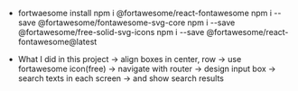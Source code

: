 * fortwaesome install
npm i @fortawesome/react-fontawesome
npm i --save @fortawesome/fontawesome-svg-core
npm i --save @fortawesome/free-solid-svg-icons
npm i --save @fortawesome/react-fontawesome@latest

* What I did in this project
-> align boxes in center, row
-> use fortawesome icon(free)
-> navigate with router
-> design input box
-> search texts in each screen 
-> and show search results
